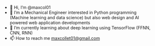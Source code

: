 - 👋 Hi, I’m @maxcol01
- 👀 I’m a Mechanical Engineer interested in Python programming (Machine learning and data science) but also web design and AI powered web application developments
- 🌱 I’m currently learning about deep learning using TensorFlow (FFNN, CNN, RNN)
- 📫 How to reach me maxcollet01@gmail.com

<!---
maxcol01/maxcol01 is a ✨ special ✨ repository because its `README.md` (this file) appears on your GitHub profile.
You can click the Preview link to take a look at your changes.
--->
